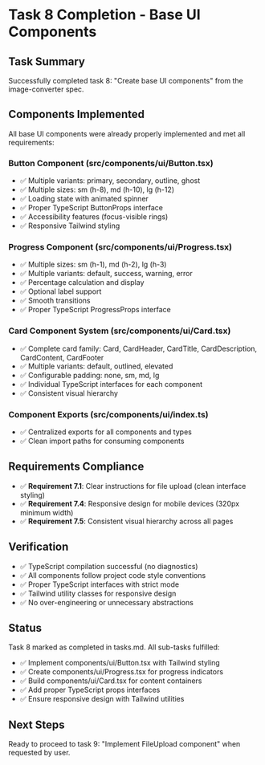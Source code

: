 # Task 8 Completion - Base UI Components

## Task Summary
Successfully completed task 8: "Create base UI components" from the image-converter spec.

## Components Implemented
All base UI components were already properly implemented and met all requirements:

### Button Component (src/components/ui/Button.tsx)
- ✅ Multiple variants: primary, secondary, outline, ghost
- ✅ Multiple sizes: sm (h-8), md (h-10), lg (h-12)  
- ✅ Loading state with animated spinner
- ✅ Proper TypeScript ButtonProps interface
- ✅ Accessibility features (focus-visible rings)
- ✅ Responsive Tailwind styling

### Progress Component (src/components/ui/Progress.tsx)
- ✅ Multiple sizes: sm (h-1), md (h-2), lg (h-3)
- ✅ Multiple variants: default, success, warning, error
- ✅ Percentage calculation and display
- ✅ Optional label support
- ✅ Smooth transitions
- ✅ Proper TypeScript ProgressProps interface

### Card Component System (src/components/ui/Card.tsx)
- ✅ Complete card family: Card, CardHeader, CardTitle, CardDescription, CardContent, CardFooter
- ✅ Multiple variants: default, outlined, elevated
- ✅ Configurable padding: none, sm, md, lg
- ✅ Individual TypeScript interfaces for each component
- ✅ Consistent visual hierarchy

### Component Exports (src/components/ui/index.ts)
- ✅ Centralized exports for all components and types
- ✅ Clean import paths for consuming components

## Requirements Compliance
- ✅ **Requirement 7.1**: Clear instructions for file upload (clean interface styling)
- ✅ **Requirement 7.4**: Responsive design for mobile devices (320px minimum width)
- ✅ **Requirement 7.5**: Consistent visual hierarchy across all pages

## Verification
- ✅ TypeScript compilation successful (no diagnostics)
- ✅ All components follow project code style conventions
- ✅ Proper TypeScript interfaces with strict mode
- ✅ Tailwind utility classes for responsive design
- ✅ No over-engineering or unnecessary abstractions

## Status
Task 8 marked as completed in tasks.md. All sub-tasks fulfilled:
- ✅ Implement components/ui/Button.tsx with Tailwind styling
- ✅ Create components/ui/Progress.tsx for progress indicators
- ✅ Build components/ui/Card.tsx for content containers
- ✅ Add proper TypeScript props interfaces
- ✅ Ensure responsive design with Tailwind utilities

## Next Steps
Ready to proceed to task 9: "Implement FileUpload component" when requested by user.